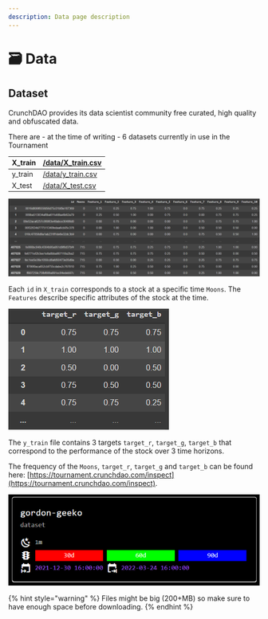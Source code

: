 ```yaml
---
description: Data page description
---
```


# 🗃 Data

## Dataset

CrunchDAO provides its data scientist community free curated, high quality and obfuscated data.

There are - at the time of writing - 6 datasets currently in use in the Tournament

| X\_train | [/data/X\_train.csv](https://tournament.datacrunch.com/data/X\_train.csv) |
| -------- | ------------------------------------------------------------------------- |
| y\_train | [/data/y\_train.csv](https://tournament.datacrunch.com/data/y\_train.csv) |
| X\_test  | [/data/X\_test.csv](https://tournament.datacrunch.com/data/X\_test.csv)   |

![Sample of X\_train dataset output](<../.gitbook/assets/image (22).png>)

Each `id` in `X_train` corresponds to a stock at a specific time `Moons`. The `Features` describe specific attributes of the stock at the time.

![Sample of y\_train targets](<../.gitbook/assets/image (25).png>)

The `y_train` file contains 3 targets `target_r`, `target_g`, `target_b` that correspond to the performance of the stock over 3 time horizons.

The frequency of the `Moons`, `target_r`, `target_g` and `target_b` can be found here: [https://tournament.crunchdao.com/inspect](https://tournament.crunchdao.com/inspect).

![Here is an example of Dataset gordon-geeko with a frequency of 1 month between Moons and performance of targets R/G/B over 30 days, 60 days and 90 days respectively](<../.gitbook/assets/image (28) (1).png>)

{% hint style="warning" %}
&#x20;Files might be big (200+MB) so make sure to have enough space before downloading.
{% endhint %}

##
